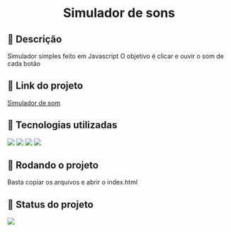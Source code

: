 <h1 align="center">Simulador de sons</h1>

## :memo: Descrição
Simulador simples feito em Javascript
O objetivo é clicar e ouvir o som de cada botão

## :link: Link do projeto
[Simulador de som](http://www.nikolasguimaraes.com/simula_som)

## :wrench: Tecnologias utilizadas
<img src="https://img.shields.io/badge/HTML5-E34F26?style=for-the-badge&logo=html5&logoColor=white"> <img src="https://img.shields.io/badge/CSS3-1572B6?style=for-the-badge&logo=css3&logoColor=white"> <img src="https://img.shields.io/badge/JavaScript-323330?style=for-the-badge&logo=javascript&logoColor=F7DF1E"> <img src="https://img.shields.io/badge/Bootstrap-563D7C?style=for-the-badge&logo=bootstrap&logoColor=white">

## :rocket: Rodando o projeto
Basta copiar os arquivos e abrir o index.html

## :dart: Status do projeto
<img src="https://img.shields.io/badge/STATUS-FINALIZADO-blue?style=for-the-badge&logo=appveyor">
